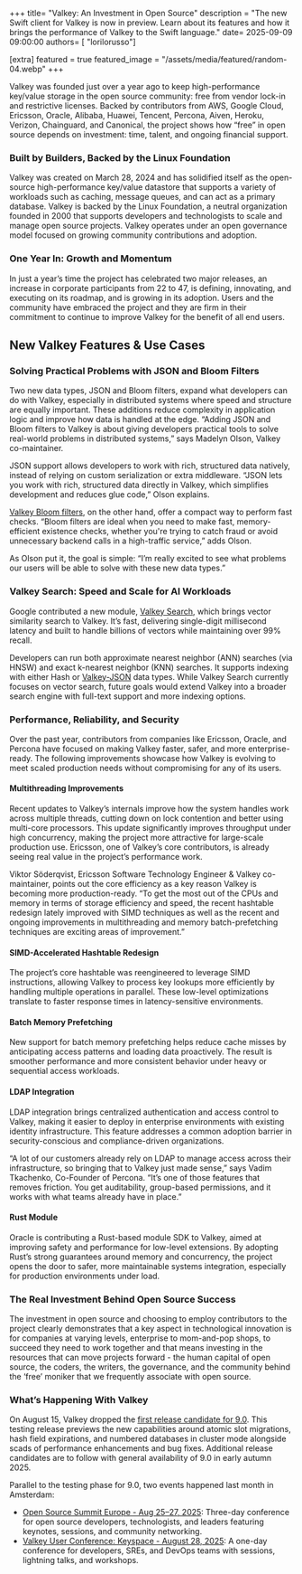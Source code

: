 +++
title= "Valkey: An Investment in Open Source"
description = "The new Swift client for Valkey is now in preview. Learn about its features and how it brings the performance of Valkey to the Swift language."
date= 2025-09-09 09:00:00
authors= [ "lorilorusso"]

[extra]
featured = true
featured_image = "/assets/media/featured/random-04.webp"
+++

Valkey was founded just over a year ago to keep high-performance key/value storage in the open source community: free from vendor lock-in and restrictive licenses. Backed by contributors from AWS, Google Cloud, Ericsson, Oracle, Alibaba, Huawei, Tencent, Percona, Aiven, Heroku, Verizon, Chainguard, and Canonical, the project shows how “free” in open source depends on investment: time, talent, and ongoing financial support.

### Built by Builders, Backed by the Linux Foundation

Valkey was created on March 28, 2024 and has solidified itself as the open-source high-performance key/value datastore that supports a variety of workloads such as caching, message queues, and can act as a primary database. Valkey is backed by the Linux Foundation, a neutral organization founded in 2000 that supports developers and technologists to scale and manage open source projects. Valkey operates under an open governance model focused on growing community contributions and adoption. 

### One Year In: Growth and Momentum

In just a year’s time the project has celebrated two major releases, an increase in corporate participants from 22 to 47, is defining, innovating, and executing on its roadmap, and is growing in its adoption. Users and the community have embraced the project and they are firm in their commitment to continue to improve Valkey for the benefit of all end users.

## New Valkey Features & Use Cases

### Solving Practical Problems with JSON and Bloom Filters

Two new data types, JSON and Bloom filters, expand what developers can do with Valkey, especially in distributed systems where speed and structure are equally important. These additions reduce complexity in application logic and improve how data is handled at the edge.  “Adding JSON and Bloom filters to Valkey is about giving developers practical tools to solve real-world problems in distributed systems,” says Madelyn Olson, Valkey co-maintainer.

JSON support allows developers to work with rich, structured data natively, instead of relying on custom serialization or extra middleware. “JSON lets you work with rich, structured data directly in Valkey, which simplifies development and reduces glue code,” Olson explains.

[Valkey Bloom filters](https://valkey.io/topics/bloomfilters/), on the other hand, offer a compact way to perform fast checks. “Bloom filters are ideal when you need to make fast, memory-efficient existence checks, whether you're trying to catch fraud or avoid unnecessary backend calls in a high-traffic service,” adds Olson.

As Olson put it, the goal is simple: “I’m really excited to see what problems our users will be able to solve with these new data types.”

### Valkey Search: Speed and Scale for AI Workloads

Google contributed a new module, [Valkey Search](https://github.com/valkey-io/valkey-search), which brings vector similarity search to Valkey. It’s fast, delivering single-digit millisecond latency and built to handle billions of vectors while maintaining over 99% recall.

Developers can run both approximate nearest neighbor (ANN) searches (via HNSW) and exact k-nearest neighbor (KNN) searches. It supports indexing with either Hash or [Valkey-JSON](https://github.com/valkey-io/valkey-json) data types. While Valkey Search currently focuses on vector search, future goals would extend Valkey into a broader search engine with full-text support and more indexing options.

### Performance, Reliability, and Security

Over the past year, contributors from companies like Ericsson, Oracle, and Percona have focused on making Valkey faster, safer, and more enterprise-ready. The following improvements showcase how Valkey is evolving to meet scaled production needs without compromising for any of its users.

#### Multithreading Improvements

Recent updates to Valkey’s internals improve how the system handles work across multiple threads, cutting down on lock contention and better using multi-core processors. This update significantly improves throughput under high concurrency, making the project more attractive for large-scale production use. Ericsson, one of Valkey’s core contributors, is already seeing real value in the project’s performance work. 

Viktor Söderqvist, Ericsson Software Technology Engineer & Valkey co-maintainer, points out the core efficiency as a key reason Valkey is becoming more production-ready. “To get the most out of the CPUs and memory in terms of storage efficiency and speed, the recent hashtable redesign lately improved with SIMD techniques as well as the recent and ongoing improvements in multithreading and memory batch-prefetching techniques are exciting areas of improvement.”

#### SIMD-Accelerated Hashtable Redesign

The project’s core hashtable was reengineered to leverage SIMD instructions, allowing Valkey to process key lookups more efficiently by handling multiple operations in parallel. These low-level optimizations translate to faster response times in latency-sensitive environments.

#### Batch Memory Prefetching

New support for batch memory prefetching helps reduce cache misses by anticipating access patterns and loading data proactively. The result is smoother performance and more consistent behavior under heavy or sequential access workloads.

#### LDAP Integration

LDAP integration brings centralized authentication and access control to Valkey, making it easier to deploy in enterprise environments with existing identity infrastructure. This feature addresses a common adoption barrier in security-conscious and compliance-driven organizations.

“A lot of our customers already rely on LDAP to manage access across their infrastructure, so bringing that to Valkey just made sense,” says Vadim Tkachenko, Co-Founder of Percona. “It’s one of those features that removes friction. You get auditability, group-based permissions, and it works with what teams already have in place.”

#### Rust Module

Oracle is contributing a Rust-based module SDK to Valkey, aimed at improving safety and performance for low-level extensions. By adopting Rust’s strong guarantees around memory and concurrency, the project opens the door to safer, more maintainable systems integration, especially for production environments under load.

### The Real Investment Behind Open Source Success

The investment in open source and choosing to employ contributors to the project clearly demonstrates that a key aspect in technological innovation is for companies at varying levels, enterprise to mom-and-pop shops, to succeed they need to work together and that means investing in the resources that can move projects forward \- the human capital of open source, the coders, the writers, the governance, and the community behind the ‘free’ moniker that we frequently associate with open source.

### What’s Happening With Valkey

On August 15, Valkey dropped the [first release candidate for 9.0](https://github.com/valkey-io/valkey/releases/tag/9.0.0-rc1). This testing release previews the new capabilities around atomic slot migrations, hash field expirations, and numbered databases in cluster mode alongside scads of performance enhancements and bug fixes. Additional release candidates are to follow with general availability of 9.0 in early autumn 2025\.

Parallel to the testing phase for 9.0, two events happened last month in Amsterdam:

* [Open Source Summit Europe \- Aug 25–27, 2025](https://events.linuxfoundation.org/open-source-summit-europe/):  Three-day conference for open source developers, technologists, and leaders featuring keynotes, sessions, and community networking.   
* [Valkey User Conference: Keyspace \- August 28, 2025](https://valkey.io/events/keyspace-2025/): A one-day conference for developers, SREs, and DevOps teams with sessions, lightning talks, and workshops. 
